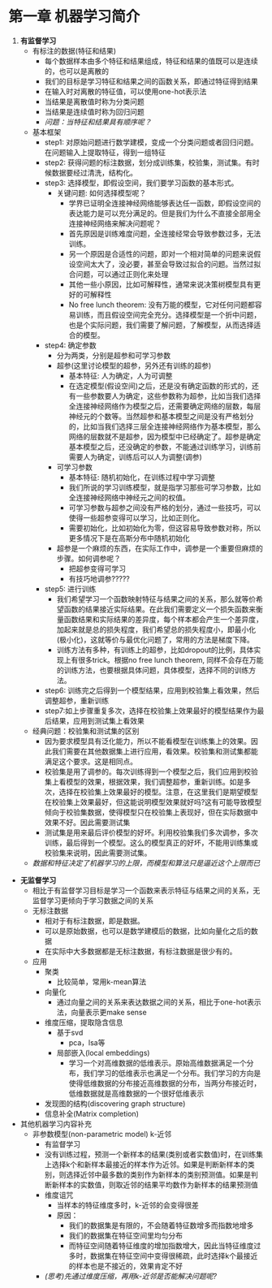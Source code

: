 # 第一章 机器学习简介
1. **有监督学习**
    * 有标注的数据(特征和结果)
        * 每个数据样本由多个特征和结果组成，特征和结果的值既可以是连续的，也可以是离散的
		* 我们的目标是学习特征和结果之间的函数关系，即通过特征得到结果
		* 在输入时对离散的特征值，可以使用one-hot表示法
		* 当结果是离散值时称为分类问题
		* 当结果是连续值时称为回归问题
		* *问题：当特征和结果具有顺序呢？*
    * 基本框架
        * step1: 对原始问题进行数学建模，变成一个分类问题或者回归问题。在问题输入上提取特征，得到一组特征
        * step2: 获得问题的标注数据，划分成训练集，校验集，测试集。有时候数据要经过清洗，结构化。
        * step3: 选择模型，即假设空间，我们要学习函数的基本形式。
            * 关键问题: 如何选择模型呢？
                * 学界已证明全连接神经网络能够表达任一函数，即假设空间的表达能力是可以充分满足的。但是我们为什么不直接全部用全连接神经网络来解决问题呢？
                * 首先原因是训练难度问题，全连接经常会导致参数过多，无法训练。
                * 另一个原因是合适性的问题，即对一个相对简单的问题来说假设空间太大了，没必要，甚至会导致过拟合的问题。当然过拟合问题，可以通过正则化来处理
                * 其他一些小原因，比如可解释性，通常来说决策树模型具有更好的可解释性
                * No free lunch theorem: 没有万能的模型，它对任何问题都容易训练，而且假设空间完全充分。选择模型是一个折中问题，也是个实际问题，我们需要了解问题，了解模型，从而选择适合的模型。
        * step4: 确定参数
            * 分为两类，分别是超参和可学习参数
            * 超参(这里讨论模型的超参，另外还有训练的超参)
                * 基本特征: 人为确定，人为可调整
                * 在选定模型(假设空间)之后，还是没有确定函数的形式的，还有一些参数要人为确定，这些参数称为超参，比如当我们选择全连接神经网络作为模型之后，还需要确定网络的层数，每层神经元的个数等。当然超参和基本模型之间是没有严格划分的，比如当我们选择三层全连接神经网络作为基本模型，那么网络的层数就不是超参，因为模型中已经确定了。超参是确定基本模型之后，还没确定的参数，不能通过训练学习，训练前需要人为确定，训练后可以人为调整(调参)
            * 可学习参数
                * 基本特征: 随机初始化，在训练过程中学习调整
                * 我们所说的学习训练模型，就是指学习那些可学习参数，比如全连接神经网络中神经元之间的权值。
                * 可学习参数与超参之间没有严格的划分，通过一些技巧，可以使得一些超参变得可以学习，比如正则化。
                * 需要初始化，比如初始化为零，但这容易导致参数对称，所以更多情况下是在高斯分布中随机初始化
            * 超参是一个麻烦的东西，在实际工作中，调参是一个重要但麻烦的步骤。如何调参呢？
                * 把超参变得可学习
                * 有技巧地调参?????
        * step5: 进行训练
            * 我们希望学习一个函数映射特征与结果之间的关系，那么就等价希望函数的结果接近实际结果。在此我们需要定义一个损失函数来衡量函数结果和实际结果的差异度，每个样本都会产生一个差异度，加起来就是总的损失程度，我们希望总的损失程度小，即最小化(极小化)，这就等价与最优化问题了，常用的方法是梯度下降。
            * 训练方法有多种，有训练上的超参，比如dropout的比例，具体实现上有很多trick。根据no free lunch theorem, 同样不会存在万能的训练方法，也要根据具体问题，具体模型，选择不同的训练方法。
        * step6: 训练完之后得到一个模型结果，应用到校验集上看效果，然后调整超参，重新训练
        * step7:如上步骤重复多次，选择在校验集上效果最好的模型结果作为最后结果，应用到测试集上看效果
    * 经典问题：校验集和测试集的区别
        * 因为要求模型具有泛化能力，所以不能看模型在训练集上的效果。因此我们需要在其他数据集上进行应用，看效果。校验集和测试集都能满足这个要求。这是相同点。
        * 校验集是用了调参的。每次训练得到一个模型之后，我们应用到校验集上看模型的效果，根据效果，我们调整超参，重新训练。如是多次，选择在校验集上效果最好的模型。注意，在这里我们是期望模型在校验集上效果最好，但这能说明模型效果就好吗?这有可能导致模型倾向于校验集数据，使得模型只在校验集上表现好，但在实际数据中效果不好。因此需要测试集
        * 测试集是用来最后评价模型的好坏。利用校验集我们多次调参，多次训练，最后得到一个模型。这么的模型真正的好坏，不能用训练集或校验集来说明，因此需要测试集。
    * *数据和特征决定了机器学习的上限，而模型和算法只是逼近这个上限而已*
* **无监督学习**
    * 相比于有监督学习目标是学习一个函数来表示特征与结果之间的关系，无监督学习更倾向于学习数据之间的关系
    * 无标注数据
        * 相对于有标注数据，即是数据。
        * 可以是原始数据，也可以是数学建模后的数据，比如向量化之后的数据
        * 在实际中大多数据都是无标注数据，有标注数据是很少有的。
    * 应用
        * 聚类
            * 比较简单，常用k-mean算法
        * 向量化
            * 通过向量之间的关系来表达数据之间的关系，相比于one-hot表示法，向量表示更make sense
        * 维度压缩，提取隐含信息
            * 基于svd
                * pca，lsa等
            * 局部嵌入(local embeddings)
                * 学习一个对高维数据的低维表示。原始高维数据满足一个分布，我们学习的低维表示也满足一个分布。我们学习的方向是使得低维数据的分布接近高维数据的分布，当两分布接近时，低维数据就是高维数据的一个很好低维表示
        * 发现图的结构(discovering graph structure)
        * 信息补全(Matrix completion)
* 其他机器学习内容补充
    * 非参数模型(non-parametric model) k-近邻
        * 有监督学习
        * 没有训练过程，预测一个新样本的结果(类别或者实数值)时，在训练集上选择k个和新样本最接近的样本作为近邻。如果是判断新样本的类别，则选择近邻中最多数的类别作为新样本的类别预测值。如果是判断新样本的实数值，则取近邻的结果平均数作为新样本的结果预测值
        * 维度诅咒
            * 当样本的特征维度多时，k-近邻的会变得很差
            * 原因：
                * 我们的数据集是有限的，不会随着特征数增多而指数地增多
                * 我们的数据集在特征空间里均匀分布
                * 而特征空间随着特征维度的增加指数增大，因此当特征维度过多时，数据集在特征空间中变得很稀疏，此时选择k个最接近的样本也是不接近的，效果肯定不好
        * *(思考)先通过维度压缩，再用k-近邻是否能解决问题呢?*

                
                
		
